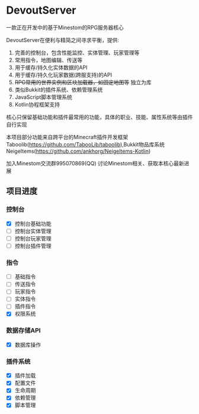 # DevoutServer

一款正在开发中的基于Minestom的RPG服务器核心

DevoutServer在便利与精简之间寻求平衡，提供:
1. 完善的控制台，包含性能监控、实体管理、玩家管理等
2. 常用指令，地图编辑、传送等
3. 用于缓存/持久化实体数据的API
4. 用于缓存/持久化玩家数据(跨服支持)的API
5. ~~RPG常用的世界实例和区块加载器，如固定地图等~~ 独立为库
6. 类似Bukkit的插件系统、依赖管理系统
7. JavaScript脚本管理系统
8. Kotlin协程框架支持

核心只保留基础功能和插件最常用的功能，具体的职业、技能、属性系统等由插件自行实现

本项目部分功能来自跨平台的Minecraft插件开发框架Taboolib(https://github.com/TabooLib/taboolib),Bukkit物品库系统NeigeItems(https://github.com/ankhorg/NeigeItems-Kotlin)

加入Minestom交流群995070869(QQ) 讨论Minestom相关、获取本核心最新进展

## 项目进度

### 控制台
- [x] 控制台基础功能
- [ ] 控制台实体管理
- [ ] 控制台玩家管理
- [ ] 控制台插件管理
### 指令
- [ ] 基础指令
- [ ] 传送指令
- [ ] 玩家指令
- [ ] 实体指令
- [ ] 插件指令
- [x] 权限系统
### 数据存储API
- [x] 数据库操作
### 插件系统
- [x] 插件加载 
- [x] 配置文件 
- [x] 生命周期 
- [x] 依赖管理 
- [x] 脚本管理 

